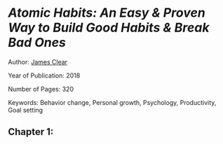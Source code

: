 # *Atomic Habits: An Easy & Proven Way to Build Good Habits & Break Bad Ones*

Author: [James Clear](https://jamesclear.com/)

Year of Publication: 2018

Number of Pages: 320 

Keywords: Behavior change, Personal growth, Psychology, Productivity, Goal setting

## Chapter 1: